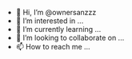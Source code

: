 - 👋 Hi, I’m @ownersanzzz
- 👀 I’m interested in ...
- 🌱 I’m currently learning ...
- 💞️ I’m looking to collaborate on ...
- 📫 How to reach me ...

<!---
ownersanzzz/ is a ✨ special ✨ repository because its `README.md` (this file) appears on your GitHub profile.
You can click the Preview link to take a look at your changes.
--->
